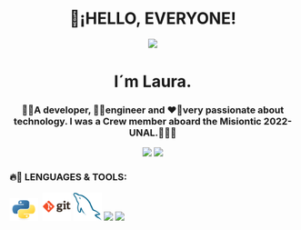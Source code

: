 <div id="header" align="center">
    <h1 align="center">👋¡HELLO, EVERYONE!</h2>
    <img src="https://media.giphy.com/media/l3V0dy1zzyjbYTQQM/giphy.gif" width="300" />
    <h1 align="center">I´m Laura.</h2>
    <h3 align="center"> 👩‍💻A developer, 👷‍♀️engineer and ❤️‍🔥very passionate about technology. I was a Crew member aboard the Misiontic 2022-UNAL.🚀👩‍🚀
    </h3>
    
    
<img width="100" src="https://user-images.githubusercontent.com/113802190/190931825-a9dd7e1e-e3ab-4437-9eac-95a333593b8a.png">
<img width="100" src="https://user-images.githubusercontent.com/113802190/190931582-3371fd7f-f303-4612-94aa-c851aedb156b.png">
    
<div align="left">
<h3> 🔥🔧 LENGUAGES & TOOLS:</h3>
<div>
    <img src="https://github.com/devicons/devicon/blob/master/icons/python/python-original.svg" title="Git" alt="Git"
    width="50" height="40"/>&nbsp;
    <img src="https://github.com/devicons/devicon/blob/master/icons/git/git-original-wordmark.svg" title="Git" alt="Git"
    width="50" height="50"/>
    <img src="https://github.com/devicons/devicon/blob/master/icons/mysql/mysql-plain.svg" title="Git" alt="Git"
    width="50" height="50"/>
    <img width="50" src="https://cdn-icons-png.flaticon.com/512/5968/5968282.png">
    <img width="50" src="https://user-images.githubusercontent.com/113802190/208328701-3f90135b-fcd2-4d6c-8b64-78bea5630529.png"
    </div>
</div>    
